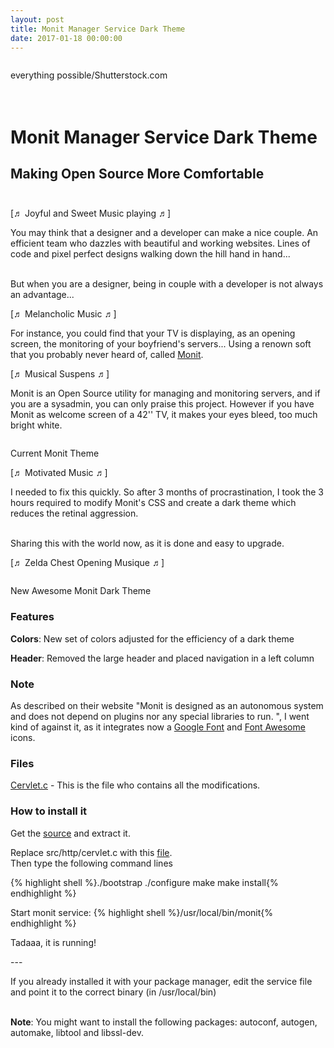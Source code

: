 ```yaml
---
layout: post
title: Monit Manager Service Dark Theme
date: 2017-01-18 00:00:00
---
```


<div class="img_row">
    <img class="col three" src="{{ site.baseurl }}/img/cover-blog2.jpg" alt="" title="Letterpress, photo by Joshua Stocker"/><br/>
</div>
<p class="caption-blog">everything possible/Shutterstock.com</p>

<div class="blog-content">
    <h1 class="blog-title"><br/>Monit Manager Service Dark Theme</h1>
    <h2>Making Open Source More Comfortable<br/><bR/></h2>



<p class="caption-music">[&#9836; Joyful and Sweet Music playing &#9836;] </p>



<p class="post-blog">You may think that a designer and a developer can make a nice couple. An efficient team who dazzles with beautiful and working websites. Lines of code and pixel perfect designs walking down the hill hand in hand... <br/><br/>

But when you are a designer, being in couple with a developer is not always an advantage... </p>



<p class="caption-music">[&#9836; Melancholic Music &#9836;] </p>



<p class="post-blog">For instance, you could find that your TV is displaying, as an opening screen, the monitoring of your boyfriend's servers... Using a renown soft that you probably never heard of, called <a href="https://mmonit.com/monit/">Monit</a>.  </p>


<p class="caption-music">[&#9836; Musical Suspens &#9836;] </p>



<p class="post-blog">Monit is an Open Source utility for managing and monitoring servers, and if you are a sysadmin, you can only praise this project. However if you have Monit as welcome screen of a 42'' TV, it makes your eyes bleed, too much bright white. </p>

<div class="img_row">
    <img class="col three" src="{{ site.baseurl }}/img/Monit-blog1.jpg" alt="" title="Monit Screenshot"/><br/>
</div>
<p class="caption-blog">Current Monit Theme</p>

<p class="caption-music">[&#9836; Motivated Music &#9836;] </p>



<p class="post-blog">I needed to fix this quickly. So after 3 months of procrastination, I took the 3 hours required to modify Monit's CSS and create a dark theme which reduces the retinal aggression. <br/><br/>

Sharing this with the world now, as it is done and easy to upgrade. </p>



<p class="caption-music">[&#9836; Zelda Chest Opening Musique &#9836;] </p>

<div class="img_row">
    <img class="col three" src="{{ site.baseurl }}/img/Monit-blog2.jpg" alt="" title="Monit Screenshot Dark Theme"/><br/>
</div>
<p class="caption-blog">New Awesome Monit Dark Theme</p>

<h3>Features </h3>

<p class="post-blog"><b>Colors</b>: New set of colors adjusted for the efficiency of a dark theme <br/>

<b>Header</b>: Removed the large header and placed navigation in a left column</p>


<h3>Note</h3>

<p class="post-blog">As described on their website "Monit is designed as an autonomous system and does not depend on plugins nor any special libraries to run. ", I went kind of against it, as it integrates now a <a href="https://fonts.google.com/specimen/Open+Sans">Google Font</a> and <a href="http://fontawesome.io/">Font Awesome</a> icons.</p>



<h3>Files</h3>

<p class="post-blog"><a href="https://gist.github.com/ManonStripes/e6c6709e5fa4a99c330371e0fdf90277">Cervlet.c</a> - This is the file who contains all the modifications.</p>



<h3>How to install it</h3>

<p class="post-blog">Get the <a href="https://mmonit.com/monit/dist/monit-5.20.0.tar.gz">source</a> and extract it. <br/>

Replace <font class="word-hightlight">src/http/cervlet.c</font> with this <a href="https://gist.github.com/ManonStripes/e6c6709e5fa4a99c330371e0fdf90277">file</a>.<br/>
Then type the following command lines</p>
{% highlight shell %}./bootstrap
./configure
make
make install{% endhighlight %}
<p class="post-blog">Start monit service:
{% highlight shell %}/usr/local/bin/monit{% endhighlight %}
</p>

<p class="post-blog">Tadaaa, it is running!</p>

 <p class="caption-blog">---</p>

<p class="post-blog">If you already installed it with your package manager, edit the service file and point it to the correct binary (in /usr/local/bin)<br/><br/>

<b>Note</b>: You might want to install the following packages: <font class="word-hightlight">autoconf</font>, <font class="word-hightlight">autogen</font>, <font class="word-hightlight">automake</font>, <font class="word-hightlight">libtool</font> and <font class="word-hightlight">libssl-dev</font>.</p>
</div> 